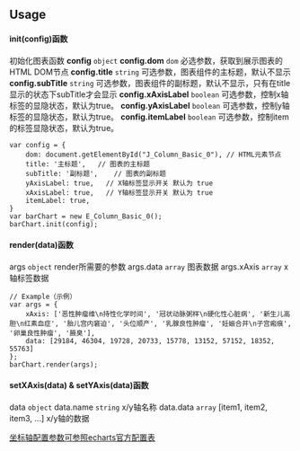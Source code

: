 ## Usage

#### init(config)函数  
初始化图表函数
**config** `object` 
**config.dom** `dom`
必选参数，获取到展示图表的HTML DOM节点
**config.title** `string`
可选参数，图表组件的主标题，默认不显示
**config.subTitle** `string`
可选参数，图表组件的副标题，默认不显示，只有在title显示的状态下subTitle才会显示
**config.xAxisLabel** `boolean`
可选参数，控制x轴标签的显隐状态，默认为true。
**config.yAxisLabel** `boolean`
可选参数，控制y轴标签的显隐状态，默认为true。
**config.itemLabel** `boolean`
可选参数，控制item的标签显隐状态，默认为true。

```
var config = {
	dom: document.getElementById("J_Column_Basic_0"), // HTML元素节点
	title: '主标题',	// 图表的主标题
	subTitle: '副标题',	// 图表的副标题
	yAxisLabel: true,	// X轴标签显示开关 默认为 true
	xAxisLabel: true,	// Y轴标签显示开关 默认为 true
	itemLabel: true,
}
var barChart = new E_Column_Basic_0();
barChart.init(config);
```

#### render(data)函数
args `object`
render所需要的参数
args.data `array`
图表数据
args.xAxis `array`
x轴标签数据

```
// Example（示例）
var args = {
    xAxis: ['恶性肿瘤维\n持性化学时间', '冠状动脉粥样\n硬化性心脏病', '新生儿高胆\n红素血症', '胎儿宫内窘迫', '头位顺产', '乳腺良性肿瘤', '妊娠合并\n子宫瘢痕', '卵巢良性肿瘤', '腋臭'],
    data: [29184, 46304, 19728, 20733, 15778, 13152, 57152, 18352, 55763]
};
barChart.render(args);
```

#### setXAxis(data) & setYAxis(data)函数
data `object`
data.name `string`
x/y轴名称
data.data `array`
[item1, item2, item3, ...]
x/y轴的数据

[坐标轴配置参数可参照echarts官方配置表](http://echarts.baidu.com/option.html#xAxis.show)


